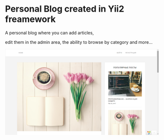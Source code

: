 Personal Blog created in Yii2 freamework
============================

<p>A personal blog where you can add articles,</p>
edit them in the admin area, 
the ability to browse by category and more...

![Image alt](https://github.com/mishaTeplyakov/myBlog/raw/master/image/1.png)
